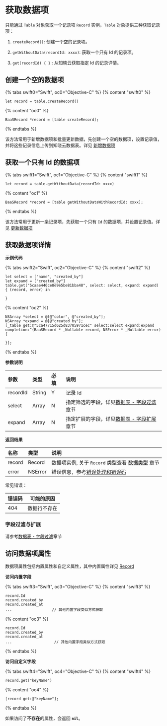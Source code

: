 # 获取数据项

只能通过 `Table` 对象获取一个记录项 `Record` 实例，`Table` 对象提供三种获取记录项：

1. `createRecord()`: 创建一个空的记录项。

2. `getWithoutData(recordId: xxxx)`: 获取一个只有 Id 的记录项。

3. `get(recordId) { }` : 从知晓云获取指定 Id 的记录详情。

## 创建一个空的数据项

{% tabs swift0="Swift", oc0="Objective-C" %}
{% content "swift0" %}
```
let record = table.createRecord()
```
{% content "oc0" %}
```
BaaSRecord *record = [table createRecord];
```
{% endtabs %}

该方法常用于新增数据项和批量更新数据，先创建一个空的数据项，设置记录值，并将这些记录信息上传到知晓云数据表。详见 [新增数据项](./create-record.md)

## 获取一个只有 Id 的数据项

{% tabs swift1="Swift", oc1="Objective-C" %}
{% content "swift1" %}
```
let record = table.getWithoutData(recordId: xxxx)
```
{% content "oc1" %}
```
BaaSRecord *record = [table getWithoutDataWithRecordId: xxxx];
```
{% endtabs %}

该方法常用于更新一条记录项，先获取一个只有 `Id` 的数据项，并设置记录值。详见 [更新数据项](./update-record.md)

## 获取数据项详情

**示例代码**

{% tabs swift2="Swift", oc2="Objective-C" %}
{% content "swift2" %}
```
let select = ["name", "created_by"]
let expand = ["created_by"]
table.get("5caae446ce8e9e5be81bba48", select: select, expand: expand) { (record, error) in

}
```
{% content "oc2" %}
```
NSArray *select = @[@"color", @"created_by"];
NSArray *expand = @[@"created_by"];
[_table get:@"5ca47715d625d83705971cec" select:select expand:expand completion:^(BaaSRecord * _Nullable record, NSError * _Nullable error) {
                        
}];
```
{% endtabs %}

**参数说明**

| 参数      | 类型   | 必填 | 说明 |
| :------- | :----- | :-- | :-- |
| recordId | String | Y  | 记录 Id |
| select | Array<String> |  N  | 指定筛选的字段，详见[数据表 - 字段过滤](./select-and-expand.md)章节 |
| expand | Array<String> |  N  | 指定扩展的字段，详见[数据表 - 字段扩展](./select-and-expand.md)章节 |

**返回结果**

| 名称       | 类型           | 说明 |
| :-------- | :------------  | :------ |
| record   | Record     | 数据项实例, 关于 `Record` 类型查看 [数据类型](./data-type.md) 章节|
| error     | NSError | 错误信息，参考[错误处理和错误码](/ios-sdk/error-code.md)   |

常见错误：

| 错误码            | 可能的原因      |
|----------------|-----------------|
| 404            | 数据行不存在      |

### 字段过滤与扩展

请参考[数据表 - 字段过滤](./select-and-expand.md)章节

## 访问数据项属性

数据项属性包括内置属性和自定义属性，其中内置属性详见 [Record](./data-type.md) 

**访问内置字段**

{% tabs swift3="Swift", oc3="Objective-C" %}
{% content "swift3" %}
```
record.Id      
record.created_by       
record.created_at      
...                  // 其他内置字段类似方式获取
```
{% content "oc3" %}
```
record.Id  
record.created_by   
record.created_at      
...                   // 其他内置字段类似方式获取
```
{% endtabs %}

**访问自定义字段**

{% tabs swift4="Swift", oc4="Objective-C" %}
{% content "swift4" %}
```
record.get("keyName")
```
{% content "oc4" %}
```
[record get:@"keyName"];
```
{% endtabs %}

如果访问了**不存在**的属性，会返回 **`nil`**。